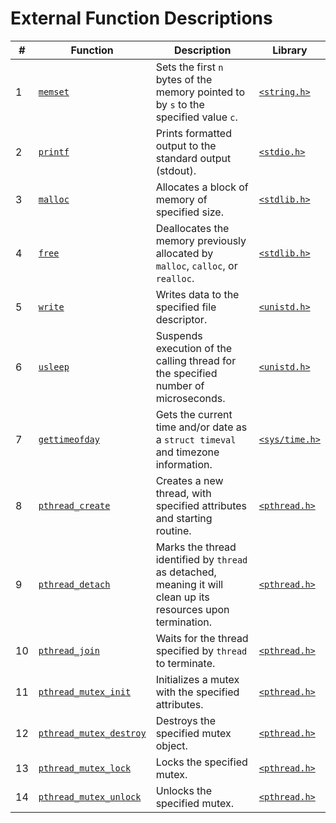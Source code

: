 # External Function Descriptions

| # | Function                                       | Description                                                                                                   | Library                                                        |
|---|------------------------------------------------|---------------------------------------------------------------------------------------------------------------|----------------------------------------------------------------|
| 1 | [`memset`](https://www.cplusplus.com/reference/cstring/memset/)                        | Sets the first `n` bytes of the memory pointed to by `s` to the specified value `c`.                          | [`<string.h>`](https://www.cplusplus.com/reference/clibrary/cstring/) |
| 2 | [`printf`](https://www.cplusplus.com/reference/cstdio/printf/)                          | Prints formatted output to the standard output (stdout).                                                      | [`<stdio.h>`](https://www.cplusplus.com/reference/cstdio/)       |
| 3 | [`malloc`](https://www.cplusplus.com/reference/cstdlib/malloc/)                          | Allocates a block of memory of specified size.                                                                | [`<stdlib.h>`](https://www.cplusplus.com/reference/cstdlib/)      |
| 4 | [`free`](https://www.cplusplus.com/reference/cstdlib/free/)                            | Deallocates the memory previously allocated by `malloc`, `calloc`, or `realloc`.                              | [`<stdlib.h>`](https://www.cplusplus.com/reference/cstdlib/)      |
| 5 | [`write`](https://www.cplusplus.com/reference/unistd/write/)                           | Writes data to the specified file descriptor.                                                                 | [`<unistd.h>`](https://www.cplusplus.com/reference/unistd.h/)     |
| 6 | [`usleep`](https://www.cplusplus.com/reference/unistd/usleep/)                         | Suspends execution of the calling thread for the specified number of microseconds.                           | [`<unistd.h>`](https://www.cplusplus.com/reference/unistd.h/)     |
| 7 | [`gettimeofday`](https://www.cplusplus.com/reference/sys-time.h/gettimeofday/)         | Gets the current time and/or date as a `struct timeval` and timezone information.                            | [`<sys/time.h>`](https://www.cplusplus.com/reference/sys-time.h/) |
| 8 | [`pthread_create`](https://pubs.opengroup.org/onlinepubs/7908799/xsh/pthread_create.html)             | Creates a new thread, with specified attributes and starting routine.                                          | [`<pthread.h>`](https://pubs.opengroup.org/onlinepubs/7908799/xsh/pthread.h.html) |
| 9 | [`pthread_detach`](https://pubs.opengroup.org/onlinepubs/7908799/xsh/pthread_detach.html)             | Marks the thread identified by `thread` as detached, meaning it will clean up its resources upon termination. | [`<pthread.h>`](https://pubs.opengroup.org/onlinepubs/7908799/xsh/pthread.h.html) |
|10 | [`pthread_join`](https://pubs.opengroup.org/onlinepubs/7908799/xsh/pthread_join.html)               | Waits for the thread specified by `thread` to terminate.                                                        | [`<pthread.h>`](https://pubs.opengroup.org/onlinepubs/7908799/xsh/pthread.h.html) |
|11 | [`pthread_mutex_init`](https://pubs.opengroup.org/onlinepubs/7908799/xsh/pthread_mutex_init.html)         | Initializes a mutex with the specified attributes.                                                               | [`<pthread.h>`](https://pubs.opengroup.org/onlinepubs/7908799/xsh/pthread.h.html) |
|12 | [`pthread_mutex_destroy`](https://pubs.opengroup.org/onlinepubs/7908799/xsh/pthread_mutex_destroy.html)     | Destroys the specified mutex object.                                                                           | [`<pthread.h>`](https://pubs.opengroup.org/onlinepubs/7908799/xsh/pthread.h.html) |
|13 | [`pthread_mutex_lock`](https://pubs.opengroup.org/onlinepubs/7908799/xsh/pthread_mutex_lock.html)           | Locks the specified mutex.                                                                                    | [`<pthread.h>`](https://pubs.opengroup.org/onlinepubs/7908799/xsh/pthread.h.html) |
|14 | [`pthread_mutex_unlock`](https://pubs.opengroup.org/onlinepubs/7908799/xsh/pthread_mutex_unlock.html)         | Unlocks the specified mutex.                                                                                  | [`<pthread.h>`](https://pubs.opengroup.org/onlinepubs/7908799/xsh/pthread.h.html) |
